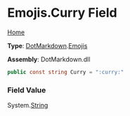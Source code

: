 # Emojis\.Curry Field

[Home](../../../README.md)

**Type**: [DotMarkdown](../../README.md)\.[Emojis](../README.md)

**Assembly**: DotMarkdown\.dll

```csharp
public const string Curry = ":curry:"
```

### Field Value

System\.[String](https://docs.microsoft.com/en-us/dotnet/api/system.string)